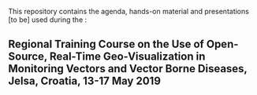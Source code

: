 This repository contains the agenda, hands-on material and presentations [to be] used during the : 

## Regional Training Course on the Use of Open-Source, Real-Time Geo-Visualization in Monitoring Vectors and Vector Borne Diseases, Jelsa, Croatia, 13-17 May 2019
